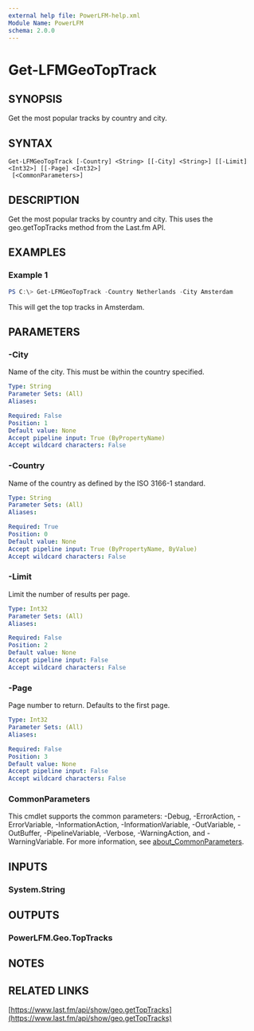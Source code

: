 ```yaml
---
external help file: PowerLFM-help.xml
Module Name: PowerLFM
schema: 2.0.0
---
```


# Get-LFMGeoTopTrack

## SYNOPSIS
Get the most popular tracks by country and city.

## SYNTAX

```
Get-LFMGeoTopTrack [-Country] <String> [[-City] <String>] [[-Limit] <Int32>] [[-Page] <Int32>]
 [<CommonParameters>]
```

## DESCRIPTION
Get the most popular tracks by country and city. This uses the geo.getTopTracks method from the Last.fm API.

## EXAMPLES

### Example 1
```powershell
PS C:\> Get-LFMGeoTopTrack -Country Netherlands -City Amsterdam
```

This will get the top tracks in Amsterdam.

## PARAMETERS

### -City
Name of the city. This must be within the country specified.

```yaml
Type: String
Parameter Sets: (All)
Aliases:

Required: False
Position: 1
Default value: None
Accept pipeline input: True (ByPropertyName)
Accept wildcard characters: False
```

### -Country
Name of the country as defined by the ISO 3166-1 standard.

```yaml
Type: String
Parameter Sets: (All)
Aliases:

Required: True
Position: 0
Default value: None
Accept pipeline input: True (ByPropertyName, ByValue)
Accept wildcard characters: False
```

### -Limit
Limit the number of results per page.

```yaml
Type: Int32
Parameter Sets: (All)
Aliases:

Required: False
Position: 2
Default value: None
Accept pipeline input: False
Accept wildcard characters: False
```

### -Page
Page number to return. Defaults to the first page.

```yaml
Type: Int32
Parameter Sets: (All)
Aliases:

Required: False
Position: 3
Default value: None
Accept pipeline input: False
Accept wildcard characters: False
```

### CommonParameters
This cmdlet supports the common parameters: -Debug, -ErrorAction, -ErrorVariable, -InformationAction, -InformationVariable, -OutVariable, -OutBuffer, -PipelineVariable, -Verbose, -WarningAction, and -WarningVariable. For more information, see [about_CommonParameters](http://go.microsoft.com/fwlink/?LinkID=113216).

## INPUTS

### System.String

## OUTPUTS

### PowerLFM.Geo.TopTracks

## NOTES

## RELATED LINKS

[https://www.last.fm/api/show/geo.getTopTracks](https://www.last.fm/api/show/geo.getTopTracks)
